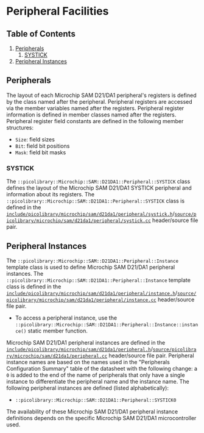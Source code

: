 # Peripheral Facilities

## Table of Contents
1. [Peripherals](#peripherals)
    1. [SYSTICK](#systick)
1. [Peripheral Instances](#peripheral-instances)

## Peripherals
The layout of each Microchip SAM D21/DA1 peripheral's registers is defined by the class
named after the peripheral.
Peripheral registers are accessed via the member variables named after the registers.
Peripheral register information is defined in member classes named after the registers.
Peripheral register field constants are defined in the following member structures:
- `Size`: field sizes
- `Bit`: field bit positions
- `Mask`: field bit masks

### SYSTICK
The `::picolibrary::Microchip::SAM::D21DA1::Peripheral::SYSTICK` class defines the layout
of the Microchip SAM D21/DA1 SYSTICK peripheral and information about its registers.
The `::picolibrary::Microchip::SAM::D21DA1::Peripheral::SYSTICK` class is defined in the
[`include/picolibrary/microchip/sam/d21da1/peripheral/systick.h`](https://github.com/apcountryman/picolibrary-microchip-sam-d21da1/blob/main/include/picolibrary/microchip/sam/d21da1/peripheral/systick.h)/[`source/picolibrary/microchip/sam/d21da1/peripheral/systick.cc`](https://github.com/apcountryman/picolibrary-microchip-sam-d21da1/blob/main/source/picolibrary/microchip/sam/d21da1/peripheral/systick.cc)
header/source file pair.

## Peripheral Instances
The `::picolibrary::Microchip::SAM::D21DA1::Peripheral::Instance` template class is used
to define Microchip SAM D21/DA1 peripheral instances.
The `::picolibrary::Microchip::SAM::D21DA1::Peripheral::Instance` template class is
defined in the
[`include/picolibrary/microchip/sam/d21da1/peripheral/instance.h`](https://github.com/apcountryman/picolibrary-microchip-sam-d21da1/blob/main/include/picolibrary/microchip/sam/d21da1/peripheral/instance.h)/[`source/picolibrary/microchip/sam/d21da1/peripheral/instance.cc`](https://github.com/apcountryman/picolibrary-microchip-sam-d21da1/blob/main/source/picolibrary/microchip/sam/d21da1/peripheral/instance.cc)
header/source file pair.
- To access a peripheral instance, use the
  `::picolibrary::Microchip::SAM::D21DA1::Peripheral::Instance::instance()` static member
  function.

Microchip SAM D21/DA1 peripheral instances are defined in the
[`include/picolibrary/microchip/sam/d21da1/peripheral.h`](https://github.com/apcountryman/picolibrary-microchip-sam-d21da1/blob/main/include/picolibrary/microchip/sam/d21da1/peripheral.h)/[`source/picolibrary/microchip/sam/d21da1/peripheral.cc`](https://github.com/apcountryman/picolibrary-microchip-sam-d21da1/blob/main/source/picolibrary/microchip/sam/d21da1/peripheral.cc)
header/source file pair.
Peripheral instance names are based on the names used in the "Peripherals Configuration
Summary" table of the datasheet with the following change: a `0` is added to the end of
the name of peripherals that only have a single instance to differentiate the peripheral
name and the instance name.
The following peripheral instances are defined (listed alphabetically):
- `::picolibrary::Microchip::SAM::D21DA1::Peripheral::SYSTICK0`

The availability of these Microchip SAM D21/DA1 peripheral instance definitions depends on
the specific Microchip SAM D21/DA1 microcontroller used.
